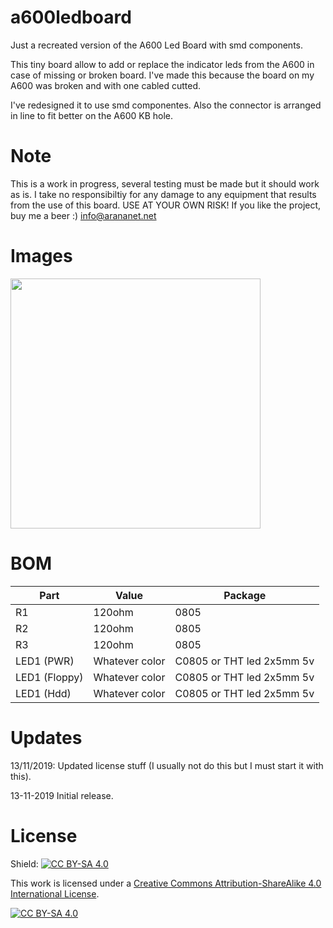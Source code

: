 # a600ledboard

Just a recreated version of the A600 Led Board with smd components.

This tiny board allow to add or replace the indicator leds from the A600 in case of missing or broken board. I've made this because the board on my A600 was broken and with one cabled cutted.

I've redesigned it to use smd componentes. Also the connector is arranged in line to fit better on the A600 KB hole.

# Note

This is a work in progress, several testing must be made but it should work as is. I take no responsibiltiy for any damage to any equipment that results from the use of this board. USE AT YOUR OWN RISK!
If you like the project, buy me a beer :) info@arananet.net


# Images

<img src="https://github.com/arananet/a600ledboard/images/adaptador.png?raw=true" width="400">

# BOM 

| Part            | Value                   | Package                        |
| --------------- | ----------------------- | ------------------------------ |      
|  R1             | 120ohm                  | 0805                           |
|  R2             | 120ohm                  | 0805                           |
|  R3             | 120ohm                  | 0805                           |
|  LED1 (PWR)     | Whatever color          | C0805 or THT led 2x5mm 5v      |
|  LED1 (Floppy)  | Whatever color          | C0805 or THT led 2x5mm 5v      |
|  LED1 (Hdd)     | Whatever color          | C0805 or THT led 2x5mm 5v      |

# Updates

13/11/2019: Updated license stuff (I usually not do this but I must start it with this).

13-11-2019 Initial release.

# License

Shield: [![CC BY-SA 4.0][cc-by-sa-shield]][cc-by-sa]

This work is licensed under a [Creative Commons Attribution-ShareAlike 4.0
International License][cc-by-sa].

[![CC BY-SA 4.0][cc-by-sa-image]][cc-by-sa]

[cc-by-sa]: http://creativecommons.org/licenses/by-sa/4.0/
[cc-by-sa-image]: https://licensebuttons.net/l/by-sa/4.0/88x31.png
[cc-by-sa-shield]: https://img.shields.io/badge/License-CC%20BY--SA%204.0-lightgrey.svg
